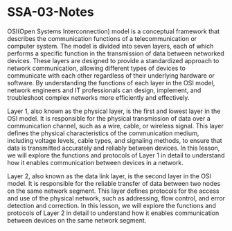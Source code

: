 # SSA-03-Notes

OSI(Open Systems Interconnection) model is a conceptual framework that describes the communication functions of a telecommunication or computer system. 
The model is divided into seven layers, each of which performs a specific function in the transmission of data between networked devices.
These layers are designed to provide a standardized approach to network communication, allowing different types of devices to communicate with each other regardless of their underlying hardware or software. 
By understanding the functions of each layer in the OSI model, network engineers and IT professionals can design, implement, and troubleshoot complex networks more efficiently and effectively.

Layer 1, also known as the physical layer, is the first and lowest layer in the OSI model. It is responsible for the physical transmission of data over a communication channel, such as a wire, cable, or wireless signal. This layer defines the physical characteristics of the communication medium, including voltage levels, cable types, and signaling methods, to ensure that data is transmitted accurately and reliably between devices. In this lesson, we will explore the functions and protocols of Layer 1 in detail to understand how it enables communication between devices in a network.

Layer 2, also known as the data link layer, is the second layer in the OSI model. It is responsible for the reliable transfer of data between two nodes on the same network segment. This layer defines protocols for the access and use of the physical network, such as addressing, flow control, and error detection and correction. In this lesson, we will explore the functions and protocols of Layer 2 in detail to understand how it enables communication between devices on the same network segment.

